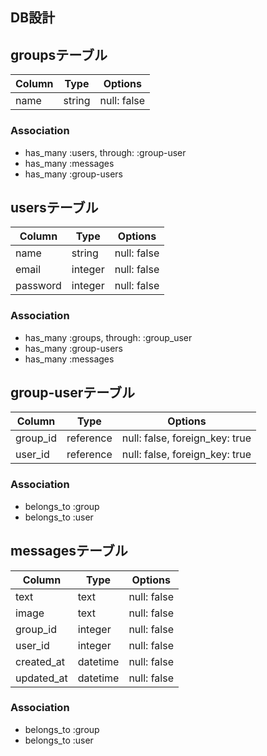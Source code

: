 ## DB設計

## groupsテーブル

|Column|Type|Options|
|------|----|-------|
|name|string|null: false|

### Association
- has_many :users, through: :group-user
- has_many :messages
- has_many :group-users

## usersテーブル

|Column|Type|Options|
|------|----|-------|
|name|string|null: false|
|email|integer|null: false|
|password|integer|null: false|

### Association
- has_many :groups, through: :group_user
- has_many :group-users
- has_many :messages

## group-userテーブル

|Column|Type|Options|
|------|----|-------|
|group_id|reference|null: false, foreign_key: true|
|user_id|reference|null: false, foreign_key: true|

### Association
- belongs_to :group
- belongs_to :user

## messagesテーブル

|Column|Type|Options|
|------|----|-------|
|text|text|null: false|
|image|text|null: false|
|group_id|integer|null: false|
|user_id|integer|null: false|
|created_at|datetime|null: false|
|updated_at|datetime|null: false|

### Association
- belongs_to :group
- belongs_to :user
